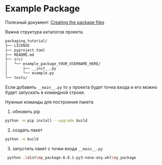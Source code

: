 # Example Package

Полезный документ: [Creating the package files](https://packaging.python.org/en/latest/tutorials/packaging-projects/)

Важна структура каталогов проекта.

```bash
packaging_tutorial/
├── LICENSE
├── pyproject.toml
├── README.md
├── src/
│   └── example_package_YOUR_USERNAME_HERE/
│       ├── __init__.py
│       └── example.py
└── tests/
```

Если добавить `__main__.py` то у проекта будет точка входа и его можно будет запускать в командной строке.



Нужные команды для построения пакета

1. обновить pip


```bash
python -m pip install --upgrade build
```


2. создать пакет

```bash
python -m build
```

3. запустить пакет с точки входа `__main__.py`

```bash
 python .\dist\my_package-0.0.1-py3-none-any.whl\my_package
```